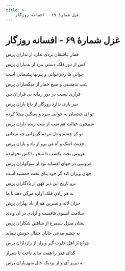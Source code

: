 ```yaml
---
title: >-
    غزل شمارهٔ ۶۹ - افسانه روزگار
---
```

# غزل شمارهٔ ۶۹ - افسانه روزگار

<div class="b" id="bn1"><div class="m1"><p>قمار عاشقان بردی ندارد از نداران پرس</p></div>
<div class="m2"><p>کس از دور فلک دستی نبرد از بدبیاران پرس</p></div></div>
<div class="b" id="bn2"><div class="m1"><p>جوانی ها رجزخوانی و پیریها پشیمانی است</p></div>
<div class="m2"><p>شب بدمستی و صبح خمار از میگساران پرس</p></div></div>
<div class="b" id="bn3"><div class="m1"><p>قراری نیست در دور زمانه بی قراران بین</p></div>
<div class="m2"><p>سر یاری ندارد روزگار از داغ یاران پرس</p></div></div>
<div class="b" id="bn4"><div class="m1"><p>تو ای چشمان به خوابی سرد و سنگین مبتلا کرده</p></div>
<div class="m2"><p>شبیخون خیالت هم شب از شب زنده داران پرس</p></div></div>
<div class="b" id="bn5"><div class="m1"><p>تو کز چشم و دل مردم گریزانی چه میدانی</p></div>
<div class="m2"><p>حدیث اشک و آه من برو از باد و باران پرس</p></div></div>
<div class="b" id="bn6"><div class="m1"><p>عروس بخت یکشب تا سحر با کس نخوابیده</p></div>
<div class="m2"><p>عروسی در جهان افسانه بود از سوگواران پرس</p></div></div>
<div class="b" id="bn7"><div class="m1"><p>جهان ویران کند گر خود بنای تخت جمشید است</p></div>
<div class="m2"><p>برو تاریخ این دیر کهن از یادگاران پرس</p></div></div>
<div class="b" id="bn8"><div class="m1"><p>به هر زادن فلک آوازه مرگی دهد با ما</p></div>
<div class="m2"><p>خزان لاله و نسرین هم از باد بهاران پرس</p></div></div>
<div class="b" id="bn9"><div class="m1"><p>سلامت آنسوی قافست و آزادی در آن وادی</p></div>
<div class="m2"><p>نشان منزل سیمرغ از شاهین شکاران پرس</p></div></div>
<div class="b" id="bn10"><div class="m1"><p>به چشم مدعی جانان جمال خویش ننماید</p></div>
<div class="m2"><p>چراغ از اهل خلوت گیر و راز از رازداران پرس</p></div></div>
<div class="b" id="bn11"><div class="m1"><p>گدای فقر را همت نداند تاخت تا شیراز</p></div>
<div class="m2"><p>به تبریز آی و از نزدیک حال شهریاران پرس</p></div></div>
